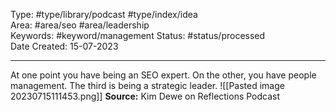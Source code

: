Type: #type/library/podcast #type/index/idea   
Area: #area/seo #area/leadership  
Keywords: #keyword/management 
Status: #status/processed  
Date Created: 15-07-2023
___
At one point you have being an SEO expert. On the other, you have people management. The third is being a strategic leader. 
![[Pasted image 20230715111453.png]]
**Source:**  Kim Dewe on Reflections Podcast
